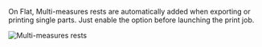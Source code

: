 On Flat, Multi-measures rests are automatically added when exporting or printing single parts. Just enable the option before launching the print job.

![Multi-measures rests](https://flat.io/img/help/editor_multimeasurerests_en.gif)